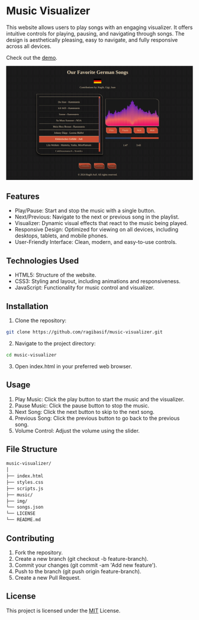 # Music Visualizer

This website allows users to play songs with an engaging visualizer. It offers
intuitive controls for playing, pausing, and navigating through songs.
The design is aesthetically pleasing, easy to navigate, and fully responsive
across all devices.

<p>Check out the <a href="https://deutsch-music.netlify.app/" target="_blank" rel="noopener noreferrer">demo</a>.</p>


![App Screenshot](./img/audio-visualizer-screenshot.png)

## Features

- Play/Pause: Start and stop the music with a single button.
- Next/Previous: Navigate to the next or previous song in the playlist.
- Visualizer: Dynamic visual effects that react to the music being played.
- Responsive Design: Optimized for viewing on all devices, including desktops, tablets, and mobile phones.
- User-Friendly Interface: Clean, modern, and easy-to-use controls.

## Technologies Used

- HTML5: Structure of the website.
- CSS3: Styling and layout, including animations and responsiveness.
- JavaScript: Functionality for music control and visualizer.

## Installation

1. Clone the repository:
```bash
git clone https://github.com/ragibasif/music-visualizer.git
```

2. Navigate to the project directory:
```bash
cd music-visualizer
```

3. Open index.html in your preferred web browser.

## Usage

1. Play Music: Click the play button to start the music and the visualizer.
2. Pause Music: Click the pause button to stop the music.
3. Next Song: Click the next button to skip to the next song.
4. Previous Song: Click the previous button to go back to the previous song.
5. Volume Control: Adjust the volume using the slider.

## File Structure

```bash
music-visualizer/
│
├── index.html
├── styles.css
├── scripts.js
├── music/
├── img/
└── songs.json
└── LICENSE
└── README.md
```

## Contributing

1. Fork the repository.
2. Create a new branch (git checkout -b feature-branch).
3. Commit your changes (git commit -am 'Add new feature').
4. Push to the branch (git push origin feature-branch).
5. Create a new Pull Request.

## License

This project is licensed under the [MIT](https://choosealicense.com/licenses/mit/) License.
